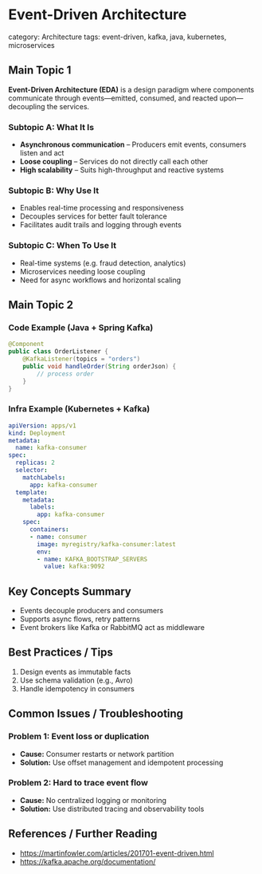 # Event-Driven Architecture
category: Architecture
tags: event-driven, kafka, java, kubernetes, microservices
## Main Topic 1
**Event-Driven Architecture (EDA)** is a design paradigm where components communicate through events—emitted, consumed, and reacted upon—decoupling the services.

### Subtopic A: What It Is
- **Asynchronous communication** – Producers emit events, consumers listen and act
- **Loose coupling** – Services do not directly call each other
- **High scalability** – Suits high-throughput and reactive systems

### Subtopic B: Why Use It
- Enables real-time processing and responsiveness
- Decouples services for better fault tolerance
- Facilitates audit trails and logging through events

### Subtopic C: When To Use It
- Real-time systems (e.g. fraud detection, analytics)
- Microservices needing loose coupling
- Need for async workflows and horizontal scaling

## Main Topic 2
### Code Example (Java + Spring Kafka)
```java
@Component
public class OrderListener {
    @KafkaListener(topics = "orders")
    public void handleOrder(String orderJson) {
        // process order
    }
}
```

### Infra Example (Kubernetes + Kafka)
```yaml
apiVersion: apps/v1
kind: Deployment
metadata:
  name: kafka-consumer
spec:
  replicas: 2
  selector:
    matchLabels:
      app: kafka-consumer
  template:
    metadata:
      labels:
        app: kafka-consumer
    spec:
      containers:
      - name: consumer
        image: myregistry/kafka-consumer:latest
        env:
        - name: KAFKA_BOOTSTRAP_SERVERS
          value: kafka:9092
```

## Key Concepts Summary
- Events decouple producers and consumers
- Supports async flows, retry patterns
- Event brokers like Kafka or RabbitMQ act as middleware

## Best Practices / Tips
1. Design events as immutable facts
2. Use schema validation (e.g., Avro)
3. Handle idempotency in consumers

## Common Issues / Troubleshooting
### Problem 1: Event loss or duplication
- **Cause:** Consumer restarts or network partition
- **Solution:** Use offset management and idempotent processing

### Problem 2: Hard to trace event flow
- **Cause:** No centralized logging or monitoring
- **Solution:** Use distributed tracing and observability tools

## References / Further Reading
- https://martinfowler.com/articles/201701-event-driven.html
- https://kafka.apache.org/documentation/
